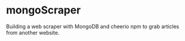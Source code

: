 # mongoScraper
Building a web scraper with MongoDB and cheerio npm to grab articles from another website.
